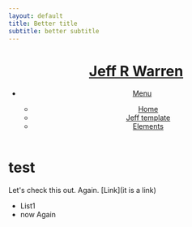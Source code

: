 ```yaml
---
layout: default
title: Better title
subtitle: better subtitle
---
```


<html>
<!-- Header -->
	<header id="header">
		<h1><a href="index.html">Jeff R Warren</a></h1>
		<nav id="nav">
			<ul>
				<li class="special">
					<a href="#menu" class="menuToggle"><span>Menu</span></a>
					<div id="menu">
						<ul>
							<li><a href="index.html">Home</a></li>
							<li><a href="generic.html">Jeff template</a></li>
							<li><a href="elements.html">Elements</a></li>
						</ul>
					</div>
				</li>
			</ul>
		</nav>
	</header>
</html>

# test

Let's check this out.
Again. [Link](it is a link)

* List1
* now Again

<html>
<!-- Scripts -->
<script>
	(function(i,s,o,g,r,a,m){i['GoogleAnalyticsObject']=r;i[r]=i[r]||function(){
	(i[r].q=i[r].q||[]).push(arguments)},i[r].l=1*new Date();a=s.createElement(o),
	m=s.getElementsByTagName(o)[0];a.async=1;a.src=g;m.parentNode.insertBefore(a,m)
	})(window,document,'script','//www.google-analytics.com/analytics.js','ga');

	<script src="assets/js/jquery.min.js"></script>
	<script src="assets/js/jquery.scrollex.min.js"></script>
	<script src="assets/js/jquery.scrolly.min.js"></script>
	<script src="assets/js/skel.min.js"></script>
	<script src="assets/js/util.js"></script>
	<!--[if lte IE 8]><script src="assets/js/ie/respond.min.js"></script><![endif]-->
	<script src="assets/js/main.js"></script>
</script>
</html>
